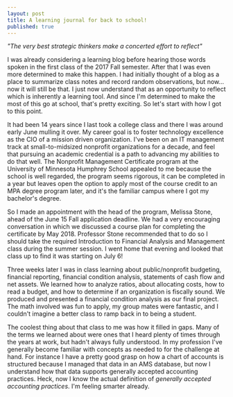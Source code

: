 ```yaml
---
layout: post
title: A learning journal for back to school!
published: true
---
```

_"The very best strategic thinkers make a concerted effort to reflect"_

I was already considering a learning blog before hearing those words spoken in the first class of the 2017 Fall semester. After that I was even more determined to make this happen. I had initially thought of a blog as a place to summarize class notes and record random observations, but now... now it will still be that. I just now understand that as an opportunity to reflect which is inherently a learning tool. And since I'm determined to make the most of this go at school, that's pretty exciting. So let's start with how I got to this point.

It had been 14 years since I last took a college class and there I was around early June mulling it over. My career goal is to foster technology excellence as the CIO of a mission driven organization. I've been on an IT management track at small-to-midsized nonprofit organizations for a decade, and feel that pursuing an academic credential is a path to advancing my abilities to do that well. The Nonprofit Management Certificate program at the University of Minnesota Humphrey School appealed to me because the school is well regarded, the program seems rigorous, it can be completed in a year but leaves open the option to apply most of the course credit to an MPA degree program later, and it's the familiar campus where I got my bachelor's degree.

So I made an appointment with the head of the program, Melissa Stone, ahead of the June 15 Fall application deadline. We had a very encouraging conversation in which we discussed a course plan for completing the certificate by May 2018. Professor Stone recommended that to do so I should take the required Introduction to Financial Analysis and Management class during the summer session. I went home that evening and looked that class up to find it was starting on July 6!

Three weeks later I was in class learning about public/nonprofit budgeting, financial reporting, financial condition analysis, statements of cash flow and net assets. We learned how to analyze ratios, about allocating costs, how to read a budget, and how to determine if an organization is fiscally sound. We produced and presented a financial condition analysis as our final project. The math involved was fun to apply, my group mates were fantastic, and I couldn't imagine a better class to ramp back in to being a student.

The coolest thing about that class to me was how it filled in gaps. Many of the terms we learned about were ones that I heard plenty of times through the years at work, but hadn't always fully understood. In my profession I've generally become familiar with concepts as needed to for the challenge at hand. For instance I have a pretty good grasp on how a chart of accounts is structured because I managed that data in an AMS database, but now I understand how that data supports generally accepted accounting practices. Heck, now I know the actual definition of _generally accepted accounting practices_. I'm feeling smarter already.
